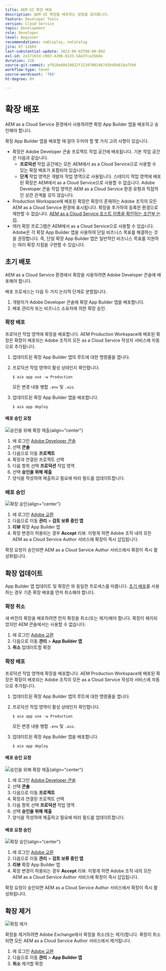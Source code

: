 ```yaml
---
title: AEM UI 확장 배포
description: AEM UI 확장을 배포하는 방법을 알아봅니다.
feature: Developer Tools
version: Cloud Service
topic: Development
role: Developer
level: Beginner
recommendations: noDisplay, noCatalog
jira: KT-11603
last-substantial-update: 2023-06-02T00:00:00Z
exl-id: 2e37165d-c003-4206-8133-54e37ca35b8e
duration: 228
source-git-commit: af928e60410022f12207082467d3bd9b818af59d
workflow-type: tm+mt
source-wordcount: '765'
ht-degree: 0%

---
```


# 확장 배포

AEM as a Cloud Service 환경에서 사용하려면 확장 App Builder 앱을 배포하고 승인해야 합니다.

확장 App Builder 앱을 배포할 때 알아 두어야 할 몇 가지 고려 사항이 있습니다.

+ 확장은 Adobe Developer 콘솔 프로젝트 작업 공간에 배포됩니다. 기본 작업 공간은 다음과 같습니다.
   + __프로덕션__ 작업 공간에는 모든 AEM에서 as a Cloud Service으로 사용할 수 있는 확장 배포가 포함되어 있습니다.
   + __단계__ 작업 영역은 개발자 작업 영역으로 사용됩니다. 스테이지 작업 영역에 배포된 확장은 AEM에서 as a Cloud Service으로 사용할 수 없습니다.
Adobe Developer 콘솔 작업 영역은 AEM as a Cloud Service 환경 유형과 직접적인 상관 관계를 갖지 않습니다.
+ Production Workspace에 배포된 확장은 확장이 존재하는 Adobe 조직의 모든 AEM as a Cloud Service 환경에 표시됩니다.
확장을 추가하여 등록한 환경으로 제한할 수 없습니다. [AEM as a Cloud Service 호스트 이름을 확인하는 조건부 논리](https://developer.adobe.com/uix/docs/guides/publication/#enabling-extension-only-on-specific-aem-environments).
+ 여러 확장 프로그램은 AEM에서 as a Cloud Service으로 사용할 수 있습니다. Adobe은 각 확장 App Builder 앱을 사용하여 단일 비즈니스 목표를 해결하는 것을 권장합니다. 즉, 단일 확장 App Builder 앱은 일반적인 비즈니스 목표를 지원하는 여러 확장 지점을 구현할 수 있습니다.

## 초기 배포

AEM as a Cloud Service 환경에서 확장을 사용하려면 Adobe Developer 콘솔에 배포해야 합니다.

배포 프로세스는 다음 두 가지 논리적 단계로 분할됩니다.

1. 개발자가 Adobe Developer 콘솔에 확장 App Builder 앱을 배포합니다.
1. 배포 관리자 또는 비즈니스 소유자에 의한 확장 승인.

### 확장 배포

프로덕션 작업 영역에 확장을 배포합니다. AEM Production Workspace에 배포된 확장은 확장이 배포되는 Adobe 조직의 모든 as a Cloud Service 작성자 서비스에 자동으로 추가됩니다.

1. 업데이트된 확장 App Builder 앱의 루트에 대한 명령줄을 엽니다.
1. 프로덕션 작업 영역이 활성 상태인지 확인합니다.

   ```shell
   $ aio app use -w Production
   ```

   모든 변경 내용 병합 `.env` 및 `.aio`.

1. 업데이트된 확장 App Builder 앱을 배포합니다.

   ```shell
   $ aio app deploy
   ```

#### 배포 승인 요청

![승인을 위해 확장 제출](./assets/deploy/submit-for-approval.png){align="center"}

1. 에 로그인 [Adobe Developer 콘솔](https://developer.adobe.com)
1. 선택 __콘솔__
1. 다음으로 이동 __프로젝트__
1. 확장과 연결된 프로젝트 선택
1. 다음 항목 선택 __프로덕션__ 작업 영역
1. 선택 __승인을 위해 제출__
1. 양식을 작성하여 제출하고 필요에 따라 필드를 업데이트합니다.

### 배포 승인

![확장 승인](./assets/deploy/adobe-exchange.png){align="center"}

1. 에 로그인 [Adobe 교환](https://exchange.adobe.com/)
1. 다음으로 이동 __관리__ > __검토 보류 중인 앱__
1. __리뷰__ 확장 App Builder 앱
1. 확장 변경이 허용되는 경우 __Accept__ 리뷰. 이렇게 하면 Adobe 조직 내의 모든 AEM as a Cloud Service Author 서비스에 확장이 즉시 삽입됩니다.

확장 요청이 승인되면 AEM as a Cloud Service Author 서비스에서 확장이 즉시 활성화됩니다.

## 확장 업데이트

App Builder 앱 업데이트 및 확장은 와 동일한 프로세스를 따릅니다. [초기 배포](#initial-deployment)를 사용하는 경우 기존 확장 배포를 먼저 취소해야 합니다.

### 확장 취소

새 버전의 확장을 배포하려면 먼저 확장을 취소(또는 제거)해야 합니다. 확장이 해지되었지만 AEM 콘솔에서는 사용할 수 없습니다.

1. 에 로그인 [Adobe 교환](https://exchange.adobe.com/)
1. 다음으로 이동 __관리__ > __App Builder 앱__
1. __취소__ 업데이트할 확장

### 확장 배포

프로덕션 작업 영역에 확장을 배포합니다. AEM Production Workspace에 배포된 확장은 확장이 배포되는 Adobe 조직의 모든 as a Cloud Service 작성자 서비스에 자동으로 추가됩니다.

1. 업데이트된 확장 App Builder 앱의 루트에 대한 명령줄을 엽니다.
1. 프로덕션 작업 영역이 활성 상태인지 확인합니다.

   ```shell
   $ aio app use -w Production
   ```

   모든 변경 내용 병합 `.env` 및 `.aio`.

1. 업데이트된 확장 App Builder 앱을 배포합니다.

   ```shell
   $ aio app deploy
   ```

#### 배포 승인 요청

![승인을 위해 확장 제출](./assets/deploy/submit-for-approval.png){align="center"}

1. 에 로그인 [Adobe Developer 콘솔](https://developer.adobe.com)
1. 선택 __콘솔__
1. 다음으로 이동 __프로젝트__
1. 확장과 연결된 프로젝트 선택
1. 다음 항목 선택 __프로덕션__ 작업 영역
1. 선택 __승인을 위해 제출__
1. 양식을 작성하여 제출하고 필요에 따라 필드를 업데이트합니다.

#### 배포 요청 승인

![확장 승인](./assets/deploy/adobe-exchange.png){align="center"}

1. 에 로그인 [Adobe 교환](https://exchange.adobe.com/)
1. 다음으로 이동 __관리__ > __검토 보류 중인 앱__
1. __리뷰__ 확장 App Builder 앱
1. 확장 변경이 허용되는 경우 __Accept__ 리뷰. 이렇게 하면 Adobe 조직 내의 모든 AEM as a Cloud Service Author 서비스에 확장이 즉시 삽입됩니다.

확장 요청이 승인되면 AEM as a Cloud Service Author 서비스에서 확장이 즉시 활성화됩니다.

## 확장 제거

![확장 제거](./assets/deploy/revoke.png)

확장을 제거하려면 Adobe Exchange에서 확장을 취소(또는 제거)합니다. 확장이 취소되면 모든 AEM as a Cloud Service Author 서비스에서 제거됩니다.

1. 에 로그인 [Adobe 교환](https://exchange.adobe.com/)
1. 다음으로 이동 __관리__ > __App Builder 앱__
1. __취소__ 제거할 확장
